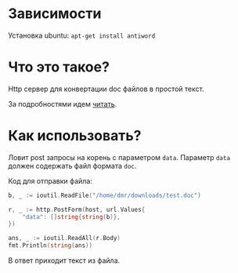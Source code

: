 # Зависимости
Установка ubuntu: `apt-get install antiword`

# Что это такое?
Http сервер для конвертации doc файлов в простой текст.

За подробностями идем [читать](http://www.winfield.demon.nl/).
# Как использовать?
Ловит post запросы на корень с параметром `data`.
Параметр `data` должен содержать файл формата `doc`.

Код для отправки файла:
```go
b, _ := ioutil.ReadFile("/home/dmr/downloads/test.doc")

r, _ := http.PostForm(host, url.Values{
	"data": []string{string(b)},
})

ans, _ := ioutil.ReadAll(r.Body)
fmt.Println(string(ans))
```
В ответ приходит текст из файла.